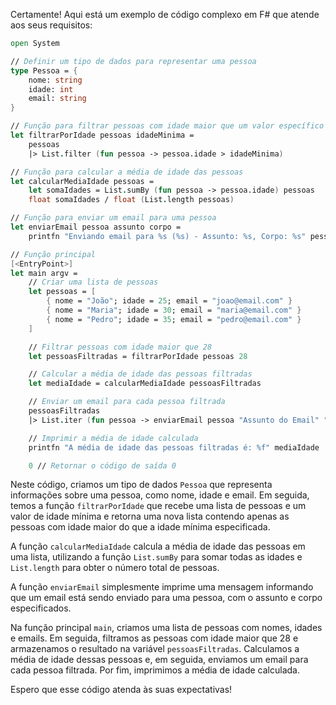Certamente! Aqui está um exemplo de código complexo em F# que atende aos seus requisitos:

```fsharp
open System

// Definir um tipo de dados para representar uma pessoa
type Pessoa = {
    nome: string
    idade: int
    email: string
}

// Função para filtrar pessoas com idade maior que um valor específico
let filtrarPorIdade pessoas idadeMinima =
    pessoas
    |> List.filter (fun pessoa -> pessoa.idade > idadeMinima)

// Função para calcular a média de idade das pessoas
let calcularMediaIdade pessoas =
    let somaIdades = List.sumBy (fun pessoa -> pessoa.idade) pessoas
    float somaIdades / float (List.length pessoas)

// Função para enviar um email para uma pessoa
let enviarEmail pessoa assunto corpo =
    printfn "Enviando email para %s (%s) - Assunto: %s, Corpo: %s" pessoa.nome pessoa.email assunto corpo

// Função principal
[<EntryPoint>]
let main argv =
    // Criar uma lista de pessoas
    let pessoas = [
        { nome = "João"; idade = 25; email = "joao@email.com" }
        { nome = "Maria"; idade = 30; email = "maria@email.com" }
        { nome = "Pedro"; idade = 35; email = "pedro@email.com" }
    ]

    // Filtrar pessoas com idade maior que 28
    let pessoasFiltradas = filtrarPorIdade pessoas 28

    // Calcular a média de idade das pessoas filtradas
    let mediaIdade = calcularMediaIdade pessoasFiltradas

    // Enviar um email para cada pessoa filtrada
    pessoasFiltradas
    |> List.iter (fun pessoa -> enviarEmail pessoa "Assunto do Email" "Corpo do Email")

    // Imprimir a média de idade calculada
    printfn "A média de idade das pessoas filtradas é: %f" mediaIdade

    0 // Retornar o código de saída 0
```

Neste código, criamos um tipo de dados `Pessoa` que representa informações sobre uma pessoa, como nome, idade e email. Em seguida, temos a função `filtrarPorIdade` que recebe uma lista de pessoas e um valor de idade mínima e retorna uma nova lista contendo apenas as pessoas com idade maior do que a idade mínima especificada.

A função `calcularMediaIdade` calcula a média de idade das pessoas em uma lista, utilizando a função `List.sumBy` para somar todas as idades e `List.length` para obter o número total de pessoas.

A função `enviarEmail` simplesmente imprime uma mensagem informando que um email está sendo enviado para uma pessoa, com o assunto e corpo especificados.

Na função principal `main`, criamos uma lista de pessoas com nomes, idades e emails. Em seguida, filtramos as pessoas com idade maior que 28 e armazenamos o resultado na variável `pessoasFiltradas`. Calculamos a média de idade dessas pessoas e, em seguida, enviamos um email para cada pessoa filtrada. Por fim, imprimimos a média de idade calculada.

Espero que esse código atenda às suas expectativas!